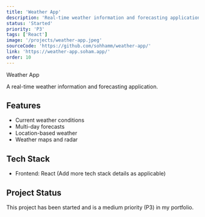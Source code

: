 ```yaml
---
title: 'Weather App'
description: 'Real-time weather information and forecasting application'
status: 'Started'
priority: 'P3'
tags: ['React']
image: '/projects/weather-app.jpeg'
sourceCode: 'https://github.com/sohhamm/weather-app/'
link: 'https://weather-app.soham.app/'
order: 10
---
```


Weather App

A real-time weather information and forecasting application.

## Features

- Current weather conditions
- Multi-day forecasts
- Location-based weather
- Weather maps and radar

## Tech Stack

- Frontend: React (Add more tech stack details as applicable)

## Project Status

This project has been started and is a medium priority (P3) in my portfolio.
